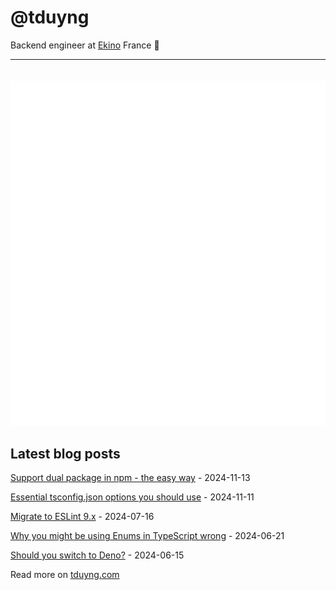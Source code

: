 # @tduyng

Backend engineer at [Ekino](https://www.ekino.fr) France 👋

---

<img src="metrics.svg" alt="Metric" style="margin-top:20px;"/>

## Latest blog posts

<!-- blog start -->
[Support dual package in npm - the easy way](https://tduyng.com/blog/dual-package-typescript/) - 2024-11-13

[Essential tsconfig.json options you should use](https://tduyng.com/blog/tsconfig-options-you-should-use/) - 2024-11-11

[Migrate to ESLint 9.x](https://tduyng.com/blog/migrating-to-eslint9x/) - 2024-07-16

[Why you might be using Enums in TypeScript wrong](https://tduyng.com/blog/enum-typescript/) - 2024-06-21

[Should you switch to Deno?](https://tduyng.com/blog/switch-to-deno/) - 2024-06-15
<!-- blog end -->

Read more on [tduyng.com](https://tduyng.com)
